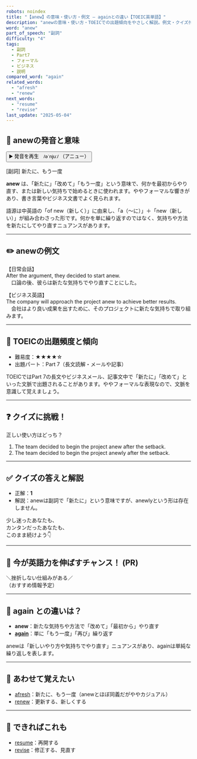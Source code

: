 ```yaml
---
robots: noindex
title: "【anew】の意味・使い方・例文 ― againとの違い【TOEIC英単語】"
description: "anewの意味・使い方・TOEICでの出題傾向をやさしく解説。例文・クイズ付きでagainとの違いもわかりやすく学べます。"
word: "anew"
part_of_speech: "副詞"
difficulty: "4"
tags:
  - 副詞
  - Part7
  - フォーマル
  - ビジネス
  - 説明
compared_word: "again"
related_words:
  - "afresh"
  - "renew"
next_words:
  - "resume"
  - "revise"
last_update: "2025-05-04"
---
```


## 🔰 anewの発音と意味

<button class="play-audio" onclick="playTTS('anew')">
  <span class="play-audio-main">
    ▶️ 発音を再生　/əˈnjuː/
  </span>
  <span class="play-audio-sub">
    （アニュー）
  </span>
</button>

[副詞] 新たに、もう一度

**anew** は、「新たに」「改めて」「もう一度」という意味で、何かを最初からやり直す、または新しい気持ちで始めるときに使われます。ややフォーマルな響きがあり、書き言葉やビジネス文書でよく見られます。

語源は中英語の「of new（新しく）」に由来し、「a（～に）」＋「new（新しい）」が組み合わさった形です。何かを単に繰り返すのではなく、気持ちや方法を新たにしてやり直すニュアンスがあります。

---

## ✏️ anewの例文

【日常会話】  
After the argument, they decided to start anew.  
　口論の後、彼らは新たな気持ちでやり直すことにした。

【ビジネス英語】  
The company will approach the project anew to achieve better results.  
　会社はより良い成果を出すために、そのプロジェクトに新たな気持ちで取り組みます。

---

## 🎯 TOEICの出題頻度と傾向

- 難易度：★★★★☆
- 出題パート：Part 7（長文読解・メールや記事）

TOEICではPart 7の長文やビジネスメール、記事文中で「新たに」「改めて」といった文脈で出題されることがあります。ややフォーマルな表現なので、文脈を意識して覚えましょう。

---

## ❓ クイズに挑戦！

正しい使い方はどっち？

1. The team decided to begin the project anew after the setback.  
2. The team decided to begin the project anewly after the setback.

---

## ✅ クイズの答えと解説

- 正解：**1**
- 解説：anewは副詞で「新たに」という意味ですが、anewlyという形は存在しません。

少し迷ったあなたも、  
カンタンだったあなたも、  
このまま続けよう👇️

---

## 🚀 今が英語力を伸ばすチャンス！ (PR)

<div class="info-center">
＼挫折しない仕組みがある／<br>  
（おすすめ情報予定）
</div>

---

## 🤔  again との違いは？

- **anew**：新たな気持ちや方法で「改めて」「最初から」やり直す
- **[again](/word/again/)**：単に「もう一度」「再び」繰り返す

anewは「新しいやり方や気持ちでやり直す」ニュアンスがあり、againは単純な繰り返しを表します。

---

## 🧩 あわせて覚えたい

- [afresh](/word/afresh/)：新たに、もう一度（anewとほぼ同義だがややカジュアル）
- [renew](/word/renew/)：更新する、新しくする

---

## 📖 できればこれも

- [resume](/word/resume/)：再開する
- [revise](/word/revise/)：修正する、見直す

<!-- cvid: aid00_bid35 -->
